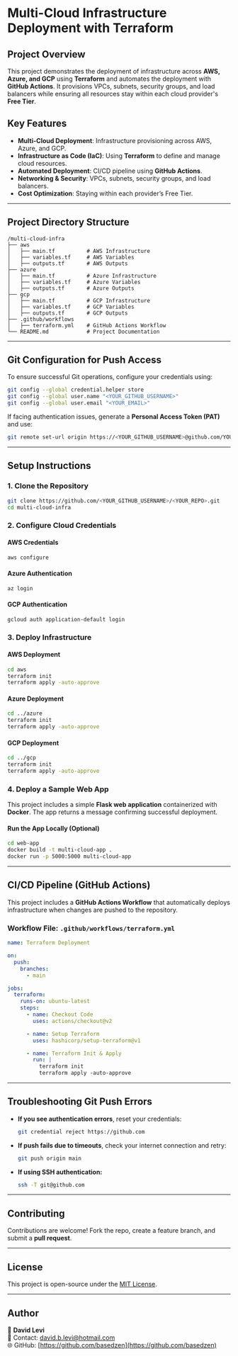 # Multi-Cloud Infrastructure Deployment with Terraform

## **Project Overview**
This project demonstrates the deployment of infrastructure across **AWS, Azure, and GCP** using **Terraform** and automates the deployment with **GitHub Actions**. It provisions VPCs, subnets, security groups, and load balancers while ensuring all resources stay within each cloud provider's **Free Tier**.

## **Key Features**
- **Multi-Cloud Deployment**: Infrastructure provisioning across AWS, Azure, and GCP.
- **Infrastructure as Code (IaC)**: Using **Terraform** to define and manage cloud resources.
- **Automated Deployment**: CI/CD pipeline using **GitHub Actions**.
- **Networking & Security**: VPCs, subnets, security groups, and load balancers.
- **Cost Optimization**: Staying within each provider’s Free Tier.

---

## **Project Directory Structure**
```
/multi-cloud-infra
├── aws
│   ├── main.tf          # AWS Infrastructure
│   ├── variables.tf     # AWS Variables
│   ├── outputs.tf       # AWS Outputs
├── azure
│   ├── main.tf          # Azure Infrastructure
│   ├── variables.tf     # Azure Variables
│   ├── outputs.tf       # Azure Outputs
├── gcp
│   ├── main.tf          # GCP Infrastructure
│   ├── variables.tf     # GCP Variables
│   ├── outputs.tf       # GCP Outputs
├── .github/workflows
│   ├── terraform.yml    # GitHub Actions Workflow
└── README.md            # Project Documentation
```

---

## **Git Configuration for Push Access**
To ensure successful Git operations, configure your credentials using:
```sh
git config --global credential.helper store
git config --global user.name "<YOUR_GITHUB_USERNAME>"
git config --global user.email "<YOUR_EMAIL>"
```
If facing authentication issues, generate a **Personal Access Token (PAT)** and use:
```sh
git remote set-url origin https://<YOUR_GITHUB_USERNAME>@github.com/YOUR_REPO.git
```

---

## **Setup Instructions**

### **1. Clone the Repository**
```sh
git clone https://github.com/<YOUR_GITHUB_USERNAME>/<YOUR_REPO>.git
cd multi-cloud-infra
```

### **2. Configure Cloud Credentials**
#### **AWS Credentials**
```sh
aws configure
```

#### **Azure Authentication**
```sh
az login
```

#### **GCP Authentication**
```sh
gcloud auth application-default login
```

### **3. Deploy Infrastructure**
#### **AWS Deployment**
```sh
cd aws
terraform init
terraform apply -auto-approve
```

#### **Azure Deployment**
```sh
cd ../azure
terraform init
terraform apply -auto-approve
```

#### **GCP Deployment**
```sh
cd ../gcp
terraform init
terraform apply -auto-approve
```

### **4. Deploy a Sample Web App**
This project includes a simple **Flask web application** containerized with **Docker**. The app returns a message confirming successful deployment.

#### **Run the App Locally (Optional)**
```sh
cd web-app
docker build -t multi-cloud-app .
docker run -p 5000:5000 multi-cloud-app
```

---

## **CI/CD Pipeline (GitHub Actions)**
This project includes a **GitHub Actions Workflow** that automatically deploys infrastructure when changes are pushed to the repository.

### **Workflow File: `.github/workflows/terraform.yml`**
```yaml
name: Terraform Deployment

on:
  push:
    branches:
      - main

jobs:
  terraform:
    runs-on: ubuntu-latest
    steps:
      - name: Checkout Code
        uses: actions/checkout@v2

      - name: Setup Terraform
        uses: hashicorp/setup-terraform@v1

      - name: Terraform Init & Apply
        run: |
          terraform init
          terraform apply -auto-approve
```

---

## **Troubleshooting Git Push Errors**
- **If you see authentication errors**, reset your credentials:
  ```sh
  git credential reject https://github.com
  ```
- **If push fails due to timeouts**, check your internet connection and retry:
  ```sh
  git push origin main
  ```
- **If using SSH authentication:**
  ```sh
  ssh -T git@github.com
  ```

---

## **Contributing**
Contributions are welcome! Fork the repo, create a feature branch, and submit a **pull request**.

---

## **License**
This project is open-source under the [MIT License](LICENSE).

---

## **Author**
📌 **David Levi**  
📧 Contact: david.b.levi@hotmail.com  
🌐 GitHub: [https://github.com/basedzen](https://github.com/basedzen)
